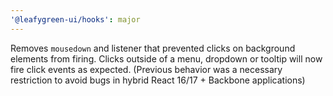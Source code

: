 ```yaml
---
'@leafygreen-ui/hooks': major
---
```


Removes `mousedown` and listener that prevented clicks on background elements from firing. Clicks outside of a menu, dropdown or tooltip will now fire click events as expected. (Previous behavior was a necessary restriction to avoid bugs in hybrid React 16/17 + Backbone applications)

